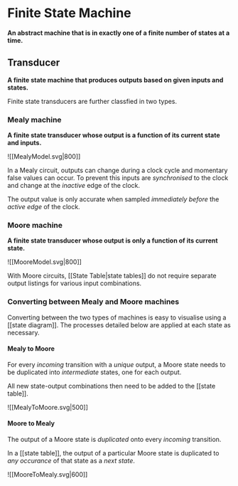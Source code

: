 # Finite State Machine
**An abstract machine that is in exactly one of a finite number of states at a time.**
## Transducer
**A finite state machine that produces outputs based on given inputs and states.**

Finite state transducers are further classfied in two types.
### Mealy machine
**A finite state transducer whose output is a function of its current state and inputs.**

![[MealyModel.svg|800]]

In a Mealy circuit, outputs can change during a clock cycle and momentary false values can occur. To prevent this inputs are *synchronised* to the clock and change at the *inactive* edge of the clock.

The output value is only accurate when sampled *immediately before* the *active edge* of the clock.

### Moore machine
**A finite state transducer whose output is only a function of its current state.**

![[MooreModel.svg|800]]

With Moore circuits, [[State Table|state tables]] do not require separate output listings for various input combinations.

### Converting between Mealy and Moore machines
Converting between the two types of machines is easy to visualise using a [[state diagram]]. The processes detailed below are applied at each state as necessary.
#### Mealy to Moore
For every *incoming* transition with a *unique* output, a Moore state needs to be duplicated into *intermediate* states, one for each output.

All new state-output combinations then need to be added to the [[state table]].

![[MealyToMoore.svg|500]]

#### Moore to Mealy
The output of a Moore state is *duplicated* onto every *incoming* transition.

In a [[state table]], the output of a particular Moore state is duplicated to *any occurance* of that state as a *next state*.

![[MooreToMealy.svg|600]]